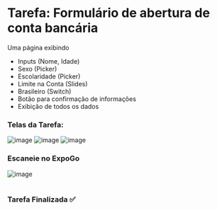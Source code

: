 # Tarefa:  Formulário de abertura de conta bancária

Uma página exibindo
  - Inputs (Nome, Idade)
  - Sexo (Picker)
  - Escolaridade (Picker)
  - Limite na Conta (Slides)
  - Brasileiro (Switch)
  - Botão para confirmação de informações
  - Exibição de todos os dados

<h3>Telas da Tarefa:</h3>

![image](https://user-images.githubusercontent.com/51220926/227723237-e4666f83-dd8d-4c30-8825-28cfea2ef16a.png)
![image](https://user-images.githubusercontent.com/51220926/227723251-cc204d2c-2ae9-49e5-85a1-d11f832362aa.png)
![image](https://user-images.githubusercontent.com/51220926/227723259-64e12a8c-1b6b-4bf1-b46f-4ddd818320ea.png)

<h3>Escaneie no ExpoGo</h3>

![image](https://user-images.githubusercontent.com/51220926/229313479-f1ae866d-b9a3-402e-a21b-430c647dffd4.png)

#
<h3>Tarefa Finalizada ✅</h3>
